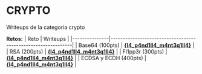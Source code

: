 # CRYPTO 

Writeups de la categoria crypto

**Retos:**
| Reto          | Writeups                                                         |
|---------------|--------------------------------------------------------------|
| Base64 (100pts)     | [**{l4_p4nd1ll4_m4nt3q1ll4}**](./writeups/Writeups_Crypto.pdf) |
| RSA (200pts)       | [**{l4_p4nd1ll4_m4nt3q1ll4}**](./writeups/Writeups_Crypto.pdf) |
| Fl1pp3r (300pts)       | [**{l4_p4nd1ll4_m4nt3q1ll4}**](./writeups/Writeups_Crypto.pdf)  |
| ECDSA y ECDH (400pts)       | [**{l4_p4nd1ll4_m4nt3q1ll4}**](./writeups/Writeups_Crypto.pdf)  |
